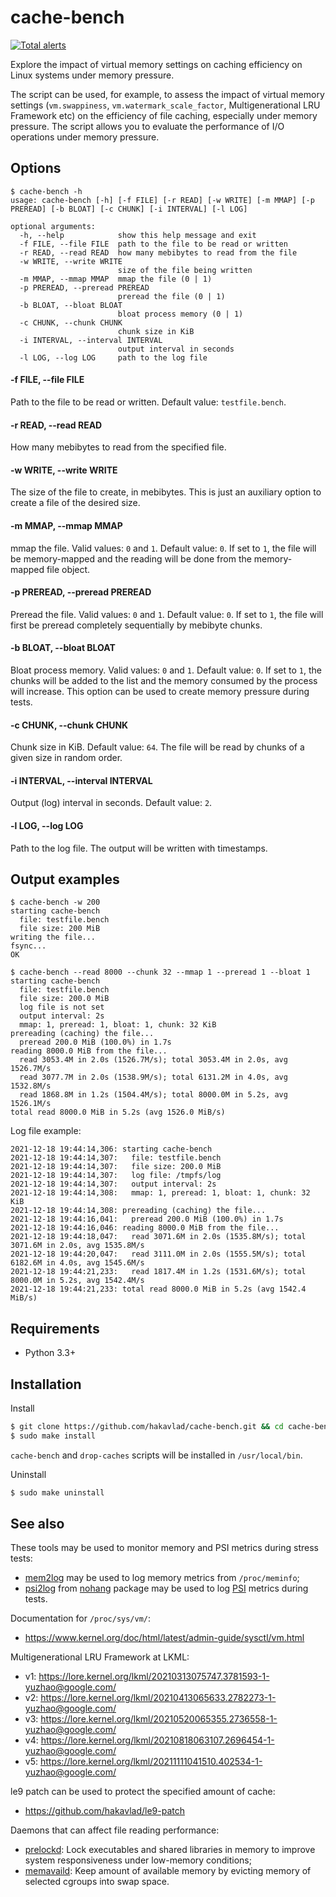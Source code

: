 
# cache-bench

[![Total alerts](https://img.shields.io/lgtm/alerts/g/hakavlad/cache-bench.svg?logo=lgtm&logoWidth=18)](https://lgtm.com/projects/g/hakavlad/cache-bench/alerts/)

Explore the impact of virtual memory settings on caching efficiency on Linux systems under memory pressure.

The script can be used, for example, to assess the impact of virtual memory settings (`vm.swappiness`, `vm.watermark_scale_factor`, Multigenerational LRU Framework etc) on the efficiency of file caching, especially under memory pressure. The script allows you to evaluate the performance of I/O operations under memory pressure.

## Options

```
$ cache-bench -h
usage: cache-bench [-h] [-f FILE] [-r READ] [-w WRITE] [-m MMAP] [-p PREREAD] [-b BLOAT] [-c CHUNK] [-i INTERVAL] [-l LOG]

optional arguments:
  -h, --help            show this help message and exit
  -f FILE, --file FILE  path to the file to be read or written
  -r READ, --read READ  how many mebibytes to read from the file
  -w WRITE, --write WRITE
                        size of the file being written
  -m MMAP, --mmap MMAP  mmap the file (0 | 1)
  -p PREREAD, --preread PREREAD
                        preread the file (0 | 1)
  -b BLOAT, --bloat BLOAT
                        bloat process memory (0 | 1)
  -c CHUNK, --chunk CHUNK
                        chunk size in KiB
  -i INTERVAL, --interval INTERVAL
                        output interval in seconds
  -l LOG, --log LOG     path to the log file
```

#### -f FILE, --file FILE
Path to the file to be read or written. Default value: `testfile.bench`.

#### -r READ, --read READ
How many mebibytes to read from the specified file.

#### -w WRITE, --write WRITE
The size of the file to create, in mebibytes. This is just an auxiliary option to create a file of the desired size.

#### -m MMAP, --mmap MMAP
mmap the file. Valid values: `0` and `1`. Default value: `0`. If set to `1`, the file will be memory-mapped and the reading will be done from the memory-mapped file object.

#### -p PREREAD, --preread PREREAD
Preread the file. Valid values: `0` and `1`. Default value: `0`. If set to `1`, the file will first be preread completely sequentially by mebibyte chunks.

#### -b BLOAT, --bloat BLOAT
Bloat process memory. Valid values: `0` and `1`. Default value: `0`. If set to `1`, the chunks will be added to the list and the memory consumed by the process will increase. This option can be used to create memory pressure during tests.

#### -c CHUNK, --chunk CHUNK
Chunk size in KiB. Default value: `64`. The file will be read by chunks of a given size in random order.

#### -i INTERVAL, --interval INTERVAL
Output (log) interval in seconds. Default value: `2`.

#### -l LOG, --log LOG
Path to the log file. The output will be written with timestamps.

## Output examples

```
$ cache-bench -w 200
starting cache-bench
  file: testfile.bench
  file size: 200 MiB
writing the file...
fsync...
OK
```

```
$ cache-bench --read 8000 --chunk 32 --mmap 1 --preread 1 --bloat 1
starting cache-bench
  file: testfile.bench
  file size: 200.0 MiB
  log file is not set
  output interval: 2s
  mmap: 1, preread: 1, bloat: 1, chunk: 32 KiB
prereading (caching) the file...
  preread 200.0 MiB (100.0%) in 1.7s
reading 8000.0 MiB from the file...
  read 3053.4M in 2.0s (1526.7M/s); total 3053.4M in 2.0s, avg 1526.7M/s
  read 3077.7M in 2.0s (1538.9M/s); total 6131.2M in 4.0s, avg 1532.8M/s
  read 1868.8M in 1.2s (1504.4M/s); total 8000.0M in 5.2s, avg 1526.1M/s
total read 8000.0 MiB in 5.2s (avg 1526.0 MiB/s)
```

Log file example:
```
2021-12-18 19:44:14,306: starting cache-bench
2021-12-18 19:44:14,307:   file: testfile.bench
2021-12-18 19:44:14,307:   file size: 200.0 MiB
2021-12-18 19:44:14,307:   log file: /tmpfs/log
2021-12-18 19:44:14,307:   output interval: 2s
2021-12-18 19:44:14,308:   mmap: 1, preread: 1, bloat: 1, chunk: 32 KiB
2021-12-18 19:44:14,308: prereading (caching) the file...
2021-12-18 19:44:16,041:   preread 200.0 MiB (100.0%) in 1.7s
2021-12-18 19:44:16,046: reading 8000.0 MiB from the file...
2021-12-18 19:44:18,047:   read 3071.6M in 2.0s (1535.8M/s); total 3071.6M in 2.0s, avg 1535.8M/s
2021-12-18 19:44:20,047:   read 3111.0M in 2.0s (1555.5M/s); total 6182.6M in 4.0s, avg 1545.6M/s
2021-12-18 19:44:21,233:   read 1817.4M in 1.2s (1531.6M/s); total 8000.0M in 5.2s, avg 1542.4M/s
2021-12-18 19:44:21,233: total read 8000.0 MiB in 5.2s (avg 1542.4 MiB/s)
```

## Requirements

- Python 3.3+

## Installation

Install
```sh
$ git clone https://github.com/hakavlad/cache-bench.git && cd cache-bench
$ sudo make install
```
`cache-bench` and `drop-caches` scripts will be installed in `/usr/local/bin`.

Uninstall
```sh
$ sudo make uninstall
```

## See also

These tools may be used to monitor memory and PSI metrics during stress tests:
- [mem2log](https://github.com/hakavlad/mem2log) may be used to log memory metrics from `/proc/meminfo`;
- [psi2log](https://github.com/hakavlad/nohang/blob/master/docs/psi2log.manpage.md) from [nohang](https://github.com/hakavlad/nohang) package may be used to log [PSI](https://facebookmicrosites.github.io/psi/docs/overview) metrics during tests.

Documentation for `/proc/sys/vm/`:
- https://www.kernel.org/doc/html/latest/admin-guide/sysctl/vm.html

Multigenerational LRU Framework at LKML:
- v1: https://lore.kernel.org/lkml/20210313075747.3781593-1-yuzhao@google.com/
- v2: https://lore.kernel.org/lkml/20210413065633.2782273-1-yuzhao@google.com/
- v3: https://lore.kernel.org/lkml/20210520065355.2736558-1-yuzhao@google.com/
- v4: https://lore.kernel.org/lkml/20210818063107.2696454-1-yuzhao@google.com/
- v5: https://lore.kernel.org/lkml/20211111041510.402534-1-yuzhao@google.com/

le9 patch can be used to protect the specified amount of cache:
- https://github.com/hakavlad/le9-patch

Daemons that can affect file reading performance:
- [prelockd](https://github.com/hakavlad/prelockd): Lock executables and shared libraries in memory to improve system responsiveness under low-memory conditions;
- [memavaild](https://github.com/hakavlad/memavaild): Keep amount of available memory by evicting memory of selected cgroups into swap space.

